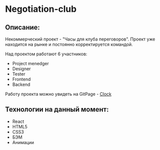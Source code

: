 # Negotiation-club

## Описание:

Некоммерческий проект - "Часы для клуба переговоров". Проект уже находится на рынке и постоянно корректируется командой.

Над проектом работают 6 участников:

* Project menedger
* Designer
* Tester
* Frontend
* Backend

Работу проекта можно увидеть на GitPage - [Clock](https://nikolaydolgov.github.io/negotiation-club/)

## Технологии на данный момент:

* React
* HTML5
* CSS3
* БЭМ
* Анимации
